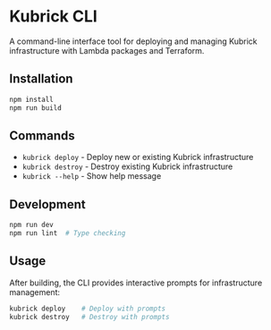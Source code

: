 # Kubrick CLI

A command-line interface tool for deploying and managing Kubrick infrastructure
with Lambda packages and Terraform.

## Installation

```bash
npm install
npm run build
```

## Commands

- `kubrick deploy` - Deploy new or existing Kubrick infrastructure
- `kubrick destroy` - Destroy existing Kubrick infrastructure
- `kubrick --help` - Show help message

## Development

```bash
npm run dev
npm run lint  # Type checking
```

## Usage

After building, the CLI provides interactive prompts for infrastructure
management:

```bash
kubrick deploy    # Deploy with prompts
kubrick destroy   # Destroy with prompts
```

